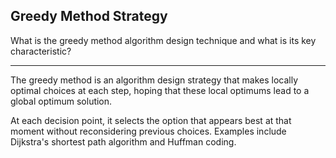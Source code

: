## Greedy Method Strategy

What is the greedy method algorithm design technique and what is its key characteristic?

---

The greedy method is an algorithm design strategy that makes locally optimal choices at each step, hoping that these local optimums lead to a global optimum solution.

At each decision point, it selects the option that appears best at that moment without reconsidering previous choices. Examples include Dijkstra's shortest path algorithm and Huffman coding.

